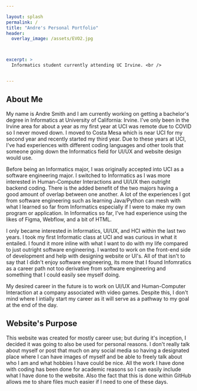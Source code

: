 ```yaml
---

layout: splash
permalink: /
title: "Andre's Personal Portfolio"
header:
  overlay_image: /assets/EVO2.jpg



excerpt: >
  Informatics student currently attending UC Irvine. <br />


---
```


## About Me

My name is Andre Smith and I am currently working on getting a bachelor's degree in Informatics at University of California: Irvine. I've only been in the Irvine area for about a year as my first year at UCI was remote due to COVID so I never moved down. I moved to Costa Mesa which is near UCI for my second year and recently started my third year. Due to these years at UCI, I've had experiences with different coding languages and other tools that someone going down the Informatics field for UI/UX and website design would use.

Before being an Informatics major, I was originally accepted into UCI as a software engineering major. I switched to Informatics as I was more interested in Human-Computer Interactions and UI/UX then outright backend coding. There is the added benefit of the two majors having a good amount of overlap between one another. A lot of the experiences I got from software engineering such as learning Java/Python can mesh with what I learned so far from Informatics especially if I were to make my own program or application. In Informatics so far, I've had experience using the likes of Figma, Webflow, and a bit of HTML. 

I only became interested in Informatics, UI/UX, and HCI within the last two years. I took my first Informatic class at UCI and was curious in what it entailed. I found it more inline with what I want to do with my life compared to just outright software engineering. I wanted to work on the front-end side of development and help with designing website or UI's. All of that isn't to say that I didn't enjoy software engineering, its more that I found Infomratics as a career path not too derivative from software engineering and something that I could easily see myself doing.

My desired career in the future is to work on UI/UX and Human-Computer Interaction at a company associated with video games. Despite this, I don't mind where I intially start my career as it will serve as a pathway to my goal at the end of the day. 



## Website's Purpose

This website was created for mostly career use; but during it's inception, I decided it was going to also be used for personal reasons. I don't really talk about myself or post that much on any social media so having a designated place where I can have images of myself and be able to freely talk about who I am and what hobbies I have could be nice. All the work I have done with coding has been done for academic reasons so I can easily include what I have done to the website. Also the fact that this is done within GitHub allows me to share files much easier if I need to one of these days.